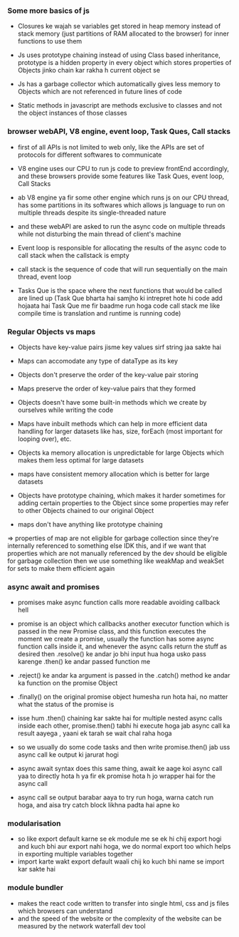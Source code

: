 ### Some more basics of js 

- Closures ke wajah se variables get stored in heap memory instead of stack memory (just partitions of RAM allocated to the browser) for inner functions to use them 

- Js uses prototype chaining instead of using Class based inheritance, prototype is a hidden property in every object which stores properties of Objects jinko chain kar rakha h current object se 

- Js has a garbage collector which automatically gives less memory to Objects which are not referenced in future lines of code

- Static methods in javascript are methods exclusive to classes and not the object instances of those classes

### browser webAPI, V8 engine, event loop, Task Ques, Call stacks

- first of all APIs is not limited to web only, like the APIs are set of protocols for different softwares to communicate 

- V8 engine uses our CPU to run js code to preview frontEnd accordingly, and these browsers provide some features like Task Ques, event loop, Call Stacks

- ab V8 engine ya fir some other engine which runs js on our CPU thread, has some partitions in its softwares which allows js language to run on multiple threads despite its single-threaded nature 

- and these webAPI are asked to run the async code on multiple threads while not disturbing the main thread of client's machine 

- Event loop is responsible for allocating the results of the async code to call stack when the callstack is empty

- call stack is the sequence of code that will run sequentially on the main thread, event loop

- Tasks Que is the space where the next functions that would be called are lined up (Task Que bharta hai samjho ki intrepret hote hi code add hojaata hai Task Que me fir baadme run hoga code call stack me like compile time is translation and runtime is running code)

### Regular Objects vs maps 

- Objects have key-value pairs jisme key values sirf string jaa sakte hai
- Maps can accomodate any type of dataType as its key

- Objects don't preserve the order of the key-value pair storing
- Maps preserve the order of key-value pairs that they formed

- Objects doesn't have some built-in methods which we create by ourselves while writing the code 
- Maps have inbuilt methods which can help in more efficient data handling for larger datasets like has, size, forEach (most important for looping over), etc.

- Objects ka memory allocation is unpredictable for large Objects which makes them less optimal for large datasets
- maps have consistent memory allocation which is better for large datasets

- Objects have prototype chaining, which makes it harder sometimes for adding certain properties to the Object since some properties may refer to other Objects chained to our original Object
- maps don't have anything like prototype chaining 

=> properties of map are not eligible for garbage collection since they're internally referenced to something else IDK this, and if we want that properties which are not manually referenced by the dev should be eligible for garbage collection then we use something like weakMap and weakSet for sets to make them efficient again

### async await and promises

- promises make async function calls more readable avoiding callback hell
- promise is an object which callbacks another executor function which is passed in the new Promise class, and this function executes the moment we create a promise, usually the function has some async function calls inside it, and whenever the async calls return the stuff as desired then .resolve() ke andar jo bhi input hua hoga usko pass karenge .then() ke andar passed function me 
- .reject() ke andar ka argument is passed in the .catch() method ke andar ka function on the promise Object
- .finally() on the original promise object humesha run hota hai, no matter what the status of the promise is

- isse hum .then() chaining kar sakte hai for multiple nested async calls inside each other, promise.then() tabhi hi execute hoga jab async call ka result aayega , yaani ek tarah se wait chal raha hoga

- so we usually do some code tasks and then write promise.then() jab uss async call ke output ki jarurat hogi

- async await syntax does this same thing, await ke aage koi async call yaa to directly hota h ya fir ek promise hota h jo wrapper hai for the async call

- async call se output barabar aaya to try run hoga, warna catch run hoga, and aisa try catch block likhna padta hai apne ko

### modularisation 

- so like export default karne se ek module me se ek hi chij export hogi and kuch bhi aur export nahi hoga, we do normal export too which helps in exporting multiple variables together 
- import karte wakt export default waali chij ko kuch bhi name se import kar sakte hai

### module bundler

- makes the react code written to transfer into single html, css and js files which browsers can understand 
- and the speed of the website or the complexity of the website can be measured by the network waterfall dev tool